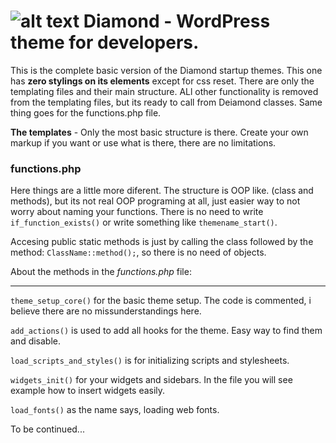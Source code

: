 ![alt text](http://imageshack.com/a/img850/17/e3fp.png "Logo Title Text 1") Diamond - WordPress theme for developers.
===

This is the complete basic version of the Diamond startup themes. This one has __zero stylings on its elements__ except for css reset. There are only the templating files and their main structure. ALl other functionality is removed from the templating files, but its ready to call from Deiamond classes. Same thing goes for the functions.php file.

__The templates__ - Only the most basic structure is there. Create your own markup if you want or use what is there, there are no limitations.

### functions.php
Here things are a little more diferent. The structure is OOP like. (class and methods), but its not real OOP programing at all, just easier way to not worry about naming your functions. There is no need to write `if_function_exists()` or write something like `themename_start()`. 

Accesing public static methods is just by calling the class followed by the method: `ClassName::method();`, so there is no need of objects.

About the methods in the _functions.php_ file:

***

`theme_setup_core()` for the basic theme setup. The code is commented, i believe there are no missunderstandings here.

`add_actions()` is used to add all hooks for the theme. Easy way to find them and disable.

`load_scripts_and_styles()` is for initializing scripts and stylesheets.

`widgets_init()` for your widgets and sidebars. In the file you will see example how to insert widgets easily. 

`load_fonts()` as the name says, loading web fonts.

To be continued...